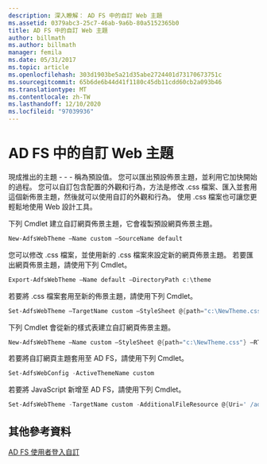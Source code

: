 ```yaml
---
description: 深入瞭解： AD FS 中的自訂 Web 主題
ms.assetid: 0379abc3-25c7-46ab-9a6b-80a5152365b0
title: AD FS 中的自訂 Web 主題
author: billmath
ms.author: billmath
manager: femila
ms.date: 05/31/2017
ms.topic: article
ms.openlocfilehash: 303d1903be5a21d35abe2724401d73170673751c
ms.sourcegitcommit: 65b6de6b44d41f1180c45db11cdd60cb2a093b46
ms.translationtype: MT
ms.contentlocale: zh-TW
ms.lasthandoff: 12/10/2020
ms.locfileid: "97039936"
---
```

# <a name="custom-web-themes-in-ad-fs"></a>AD FS 中的自訂 Web 主題

現成推出的主題 \- \- \- 稱為預設值。 您可以匯出預設佈景主題，並利用它加快開始的過程。 您可以自訂包含配置的外觀和行為，方法是修改 .css 檔案、匯入並套用這個新佈景主題，然後就可以使用自訂的外觀和行為。 使用 .css 檔案也可讓您更輕鬆地使用 Web 設計工具。

下列 Cmdlet 建立自訂網頁佈景主題，它會複製預設網頁佈景主題。

```powershell
New-AdfsWebTheme –Name custom –SourceName default
```

您可以修改 .css 檔案，並使用新的 .css 檔案來設定新的網頁佈景主題。 若要匯出網頁佈景主題，請使用下列 Cmdlet。

```powershell
Export-AdfsWebTheme –Name default –DirectoryPath c:\theme
```

若要將 .css 檔案套用至新的佈景主題，請使用下列 Cmdlet。

```powershell
Set-AdfsWebTheme –TargetName custom –StyleSheet @{path="c:\NewTheme.css"}
```

下列 Cmdlet 會從新的樣式表建立自訂網頁佈景主題。

```powershell
New-AdfsWebTheme –Name custom –StyleSheet @{path="c:\NewTheme.css"} –RTLStyleSheetPath c:\NewRtlTheme.css
```

若要將自訂網頁主題套用至 AD FS，請使用下列 Cmdlet。

```powershell
Set-AdfsWebConfig -ActiveThemeName custom
```

若要將 JavaScript 新增至 AD FS，請使用下列 Cmdlet。

```powershell
Set-AdfsWebTheme -TargetName custom -AdditionalFileResource @{Uri=' /adfs/portal/script/onload.js';path="D:\inetpub\adfsassets\script\onload.js"}
```

## <a name="additional-references"></a>其他參考資料

[AD FS 使用者登入自訂](AD-FS-user-sign-in-customization.md)
